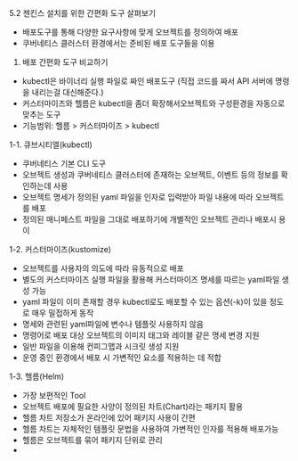 5.2 젠킨스 설치를 위한 간편화 도구 살펴보기

- 배포도구를 통해 다양한 요구사항에 맞게 오브젝트를 정의하여 배포
- 쿠버네티스 클러스터 환경에서는 준비된 배포 도구들을 이용

1. 배포 간편화 도구 비교하기
 - kubectl은 바이너리 실행 파일로 짜인 배포도구 (직접 코드를 짜서 API 서버에 명령을 내리는걸 대신해준다.)
 - 커스터마이즈와 헬름은 kubectl을 좀더 확장해서오브젝트와 구성환경을 자동으로 맞추는 도구
 - 기능범위: 헬름 > 커스터마이즈 > kubectl

 1-1. 큐브시티엘(kubectl)
  - 쿠버네티스 기본 CLI 도구
  - 오브젝트 생성과 쿠버네티스 클러스터에 존재하는 오브젝트, 이벤트 등의 정보를 확인하는데 사용
  - 오브젝트 명세가 정의된 yaml 파일을 인자로 입력받아 파일 내용에 따라 오브젝트를 배포
  - 정의된 매니페스트 파일을 그대로 배포하기에 개별적인 오브젝트 관리나 배포시 용이

 1-2. 커스터마이즈(kustomize)
  - 오브젝트를 사용자의 의도에 따라 유동적으로 배포
  - 별도의 커스터마이즈 실행 파일을 활용해 커스터마이즈 명세를 따르는 yaml파일 생성 가능
  - yaml 파일이 이미 존재할 경우 kubectl로도 배포할 수 있는 옵션(-k)이 있을 정도로 매우 밀접하게 동작
  - 명세와 관련된 yaml파일에 변수나 템플릿 사용하지 않음
  - 명령어로 배포 대상 오브젝트의 이미지 태그와 레이블 같은 명세 변경 지원
  - 일반 파일을 이용해 컨피그맵과 시크릿 생성 지원
  - 운영 중인 환경에서 배포 시 가변적인 요소를 적용하는 데 적합

 1-3. 헬름(Helm)
  - 가장 보편적인 Tool
  - 오브젝트 배포에 필요한 사양이 정의된 차트(Chart)라는 패키지 활용
  - 헬름 차트 저장소가 온라인에 있어 패키지 사용이 간편
  - 헬름 차트는 자체적인 템플릿 문법을 사용하여 가변적인 인자를 적용해 배포가능
  - 헬름은 오브젝트를 묶어 패키지 단위로 관리
  - 


